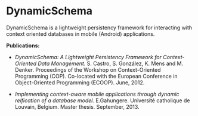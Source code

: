 DynamicSchema
=============

DynamicSchema is a lightweight persistency framework for interacting with context oriented databases in mobile (Android) applications.


**Publications:**

- *DynamicSchema: A Lightweight Persistency Framework for Context-Oriented Data Management.*
S. Castro, S. González, K. Mens and M. Denker.
Proceedings of the Workshop on Context-Oriented Programming (COP). 
Co-located with the European Conference in Object-Oriented Programming (ECOOP).
June, 2012.


- *Implementing context-aware mobile applications through dynamic reification of a database model.*
E.Gahungere.
Université catholique de Louvain, Belgium.
Master thesis.
September, 2013. 
